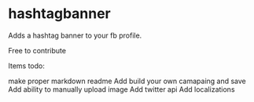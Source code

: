 # hashtagbanner
Adds a hashtag banner to your fb profile.

Free to contribute

Items todo:

make proper markdown readme
Add build your own camapaing and save
Add ability to manually upload image
Add twitter api
Add localizations
